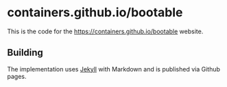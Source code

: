 # containers.github.io/bootable

This is the code for the <https://containers.github.io/bootable> website.

## Building

The implementation uses [Jekyll](https://jekyllrb.com/) with Markdown
and is published via Github pages.
